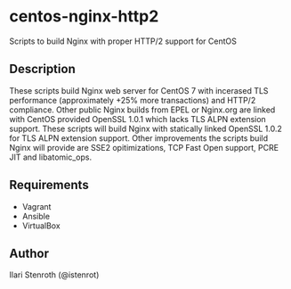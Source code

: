 # centos-nginx-http2
Scripts to build Nginx with proper HTTP/2 support for CentOS

## Description

These scripts build Nginx web server for CentOS 7 with incerased TLS performance (approximately +25% more transactions) and HTTP/2 compliance. Other public Nginx builds from EPEL or Nginx.org are linked with CentOS provided OpenSSL 1.0.1 which lacks TLS ALPN extension support. These scripts will build Nginx with statically linked OpenSSL 1.0.2 for TLS ALPN extension support. Other improvements the scripts build Nginx will provide are SSE2 opitimizations, TCP Fast Open support, PCRE JIT and libatomic_ops.

## Requirements

* Vagrant
* Ansible
* VirtualBox

## Author

Ilari Stenroth (@istenrot)

